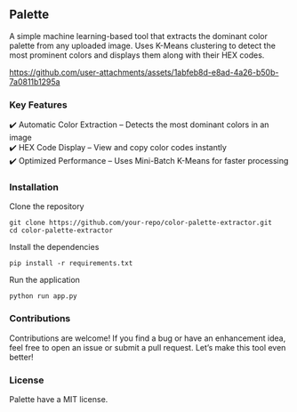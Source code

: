 ## Palette

A simple machine learning-based tool that extracts the dominant color palette from any uploaded image. Uses K-Means clustering to detect the most prominent colors and displays them along with their HEX codes.

https://github.com/user-attachments/assets/1abfeb8d-e8ad-4a26-b50b-7a0811b1295a

### Key Features 

✔️ Automatic Color Extraction – Detects the most dominant colors in an image      
✔️ HEX Code Display – View and copy color codes instantly       
✔️ Optimized Performance – Uses Mini-Batch K-Means for faster processing      


### Installation 

Clone the repository 

```
git clone https://github.com/your-repo/color-palette-extractor.git
cd color-palette-extractor
```
Install the dependencies 

```
pip install -r requirements.txt
```

Run the application 

```
python run app.py
```

### Contributions 

Contributions are welcome! If you find a bug or have an enhancement idea, feel free to open an issue or submit a pull request. Let’s make this tool even better!

### License 

Palette have a MIT license.
